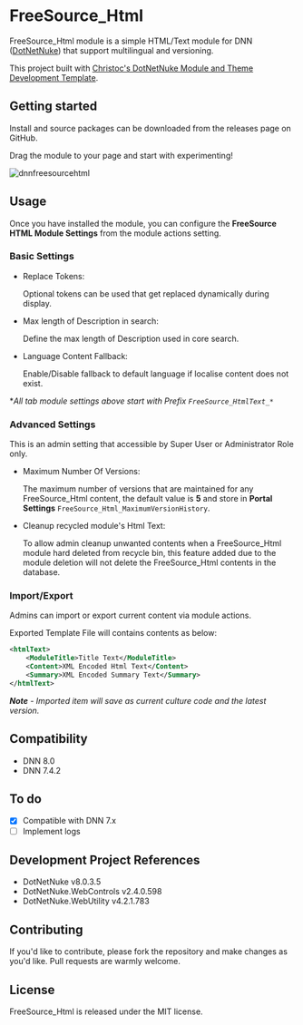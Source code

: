 FreeSource_Html
===============

FreeSource_Html module is a simple HTML/Text module for DNN ([DotNetNuke](https://github.com/dnnsoftware)) that support multilingual and versioning.

This project built with [Christoc's DotNetNuke Module and Theme Development Template](https://github.com/ChrisHammond/DNNTemplates).

Getting started
---------------

Install and source packages can be downloaded from the releases page on GitHub.

Drag the module to your page and start with experimenting!

![dnnfreesourcehtml](https://user-images.githubusercontent.com/3435332/44080166-cdfd13f0-9fdd-11e8-8b93-13f52fca6fc6.gif)

Usage
-----

Once you have installed the module, you can configure the **FreeSource HTML Module Settings** from the module actions setting.
		
### Basic Settings

* Replace Tokens:

  Optional tokens can be used that get replaced dynamically during display. 

* Max length of Description in search:

  Define the max length of Description used in core search.

* Language Content Fallback:

  Enable/Disable fallback to default language if localise content does not exist.

**All tab module settings above start with Prefix `FreeSource_HtmlText_*`*

### Advanced Settings

This is an admin setting that accessible by Super User or Administrator Role only.

* Maximum Number Of Versions: 

  The maximum number of versions that are maintained for any FreeSource_Html content, 
  the default value is **5** and store in **Portal Settings** `FreeSource_Html_MaximumVersionHistory`.


* Cleanup recycled module's Html Text: 

  To allow admin cleanup unwanted contents when a FreeSource_Html module hard deleted from recycle bin, this feature added due to the module deletion will not delete the FreeSource_Html contents in the database.

### Import/Export

Admins can import or export current content via module actions. 

Exported Template File will contains contents as below:

```xml
<htmlText>
	<ModuleTitle>Title Text</ModuleTitle>
	<Content>XML Encoded Html Text</Content>
	<Summary>XML Encoded Summary Text</Summary>
</htmlText>
```

***Note** - Imported item will save as current culture code and the latest version.*

Compatibility
-------------

- DNN 8.0
- DNN 7.4.2

To do
-----

- [x] Compatible with DNN 7.x
- [ ] Implement logs

Development Project References
------------------------------
* DotNetNuke v8.0.3.5
* DotNetNuke.WebControls v2.4.0.598
* DotNetNuke.WebUtility v4.2.1.783

Contributing
------------

If you'd like to contribute, please fork the repository and make changes as you'd like. Pull requests are warmly welcome.

License
-------
FreeSource_Html is released under the MIT license.
